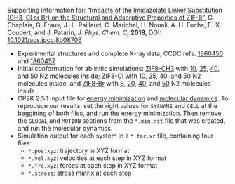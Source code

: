 Supporting information for: [“Impacts of the Imidazolate Linker Substitution (CH3, Cl or Br) on the Structural and Adsorptive Properties of ZIF-8”](https://doi.org/10.1021/acs.jpcc.8b08706), G. Chaplais, G. Fraux, J.-L. Paillaud, C. Marichal, H. Nouali, A. H. Fuchs, F.-X. Coudert, and J. Patarin, _J. Phys. Chem. C_, **2018**, DOI: [10.1021/acs.jpcc.8b08706](https://doi.org/10.1021/acs.jpcc.8b08706)

- Experimental structures and complete X-ray data, CCDC refs. [1860456](1860456.cif) and [1860457](1860457.cif)
- Initial conformation for ab initio simulations: [ZIF8-CH3](ZIF-CH3.pdb) with
  [10](ZIF-CH3-10.pdb), [25](ZIF-CH3-25.pdb), [40](ZIF-CH3-40.pdb), and
  [50](ZIF-CH3-50.pdb) N2 molecules inside; [ZIF8-Cl](ZIF-Cl.pdb) with
  [10](ZIF-Cl-10.pdb), [25](ZIF-Cl-25.pdb), [40](ZIF-Cl-40.pdb), and
  [50](ZIF-Cl-50.pdb) N2 molecules inside; and [ZIF8-Br](ZIF-Br.pdb) with
  [8](ZIF-Br-8.pdb), [20](ZIF-Br-20.pdb), [40](ZIF-Br-40.pdb), and
  [50](ZIF-Br-50.pdb) N2 molecules inside.
- CP2K 2.5.1 input file for [energy minimization](minimize.in) and [molecular
  dynamics](md.in). To reproduce our results, set the right values for `SYSNAME`
  and `CELL` at the beggining of both files, and run the energy minimization.
  Then remove the `GLOBAL` and `MOTION` sections from the `*.min.rst` file that
  was created, and run the molecular dynamics.
- Simulation output for each system in a `*.tar.xz` file, containing four files:
    - `*.pos.xyz`: trajectory in XYZ format
    - `*.vel.xyz`: velocities at each step in XYZ format
    - `*.frc.xyz`: forces at each step in XYZ format
    - `*.stress`: stress matrix at each step
